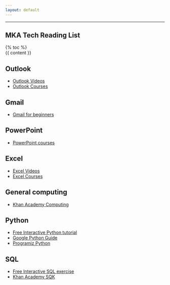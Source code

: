 ```yaml
---
layout: default
---
```


---
MKA Tech Reading List
---
<div>
  <div id="table-of-contents">
    {% toc %}
  </div>
  <div id="markdown-content">
    {{ content }}
  </div>
</div>

## Outlook

*   [Outlook Videos](https://learn.microsoft.com/en-us/training/browse/?expanded=office&products=office-outlook)
*   [Outlook Courses](https://support.microsoft.com/en-us/office/outlook-training-8a5b816d-9052-4190-a5eb-494512343cca)

## Gmail

*   [Gmail for beginners](https://support.google.com/a/users/answer/9259748?hl=en)

## PowerPoint

*   [PowerPoint courses](https://learn.microsoft.com/en-us/training/browse/?expanded=office&products=office-powerpoint)

## Excel

*   [Excel Videos](https://learn.microsoft.com/en-us/training/browse/?expanded=office&products=office-excel)
*   [Excel Courses](https://support.microsoft.com/en-us/office/excel-video-training-9bc05390-e94c-46af-a5b3-d7c22f6990bb)

## General computing

*   [Khan Academy Computing](https://www.khanacademy.org/computing)

## Python

*   [Free Interactive Python tutorial](https://www.learnpython.org/)
*   [Google Python Guide](ttps://developers.google.com/edu/python?hl=en)
*   [Programiz Python](https://www.programiz.com/python-programming)

## SQL

*   [Free Interactive SQL exercise](http://www.sqlbolt.com)
*   [Khan Academy SQK](https://www.khanacademy.org/computing/computer-programming/sql)

